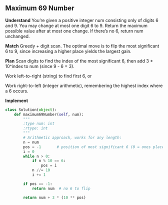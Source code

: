 ## Maximum 69 Number
**Understand**
You’re given a positive integer num consisting only of digits 6 and 9. You may change at most one digit 6 to 9. Return the maximum possible value after at most one change. If there’s no 6, return num unchanged.

**Match**
Greedy + digit scan. The optimal move is to flip the most significant 6 to 9, since increasing a higher place yields the largest gain.

**Plan**
Scan digits to find the index of the most significant 6, then add 3 * 10^index to num (since 9 - 6 = 3).

Work left-to-right (string) to find first 6, or

Work right-to-left (integer arithmetic), remembering the highest index where a 6 occurs.

**Implement**
```py
class Solution(object):
    def maximum69Number(self, num):
        """
        :type num: int
        :rtype: int
        """
        # Arithmetic approach, works for any length:
        n = num
        pos = -1       # position of most significant 6 (0 = ones place)
        i = 0
        while n > 0:
            if n % 10 == 6:
                pos = i
            n //= 10
            i += 1

        if pos == -1:
            return num  # no 6 to flip

        return num + 3 * (10 ** pos)
```